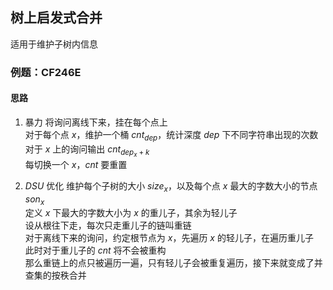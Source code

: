 ## 树上启发式合并
适用于维护子树内信息
### 例题：CF246E
#### 思路

1. 暴力
将询问离线下来，挂在每个点上\
对于每个点 $x$，维护一个桶 $cnt_{dep}$，统计深度 $dep$ 下不同字符串出现的次数\
对于 $x$ 上的询问输出 $cnt_{dep_x+k}$\
每切换一个 $x$，$cnt$ 要重置

2. $DSU$ 优化
维护每个子树的大小 $size_x$，以及每个点 $x$ 最大的字数大小的节点 $son_x$\
定义 $x$ 下最大的字数大小为 $x$ 的重儿子，其余为轻儿子\
设从根往下走，每次只走重儿子的链叫重链\
对于离线下来的询问，约定根节点为 $x$，先遍历 $x$ 的轻儿子，在遍历重儿子\
此时对于重儿子的 $cnt$ 将不会被重构\
那么重链上的点只被遍历一遍，只有轻儿子会被重复遍历，接下来就变成了并查集的按秩合并
